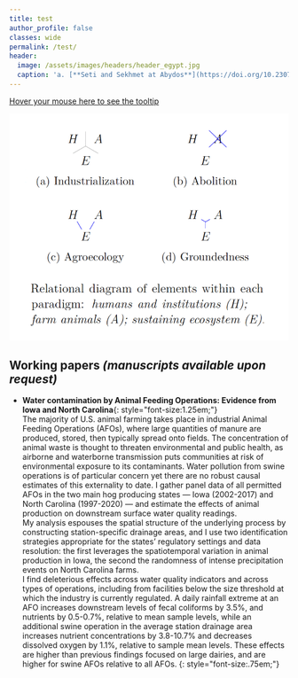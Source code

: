 ```yaml
---
title: test
author_profile: false
classes: wide
permalink: /test/
header:
  image: /assets/images/headers/header_egypt.jpg
  caption: 'a. [**Seti and Sekhmet at Abydos**](https://doi.org/10.2307/3269982 "Test 1"){:target="_blank"}, b. [**Apis**](https://art.thewalters.org/detail/22249){:target="_blank"}'
---
```



[Hover your mouse here to see the tooltip](https://stackoverflow.com/a/71729464/11465149 "This is a tooltip :)")

![alt text](/assets/images/fig_papers/fig_groundingAF.png "Logo Title Text 1")

## Working papers *(manuscripts available upon request)*

  - **Water contamination by Animal Feeding Operations: Evidence from Iowa
and North Carolina**{: style="font-size:1.25em;"}     
The majority of U.S. animal farming takes place in industrial Animal Feeding Operations (AFOs), where large quantities of manure are produced, stored, then typically spread onto fields. The concentration of animal waste is thought to threaten environmental and public health, as airborne and waterborne transmission puts communities at risk of environmental exposure to its contaminants. Water pollution from swine operations is of particular concern yet there are no robust causal estimates of this externality to date. I gather panel data of all permitted AFOs in the two main hog producing states — Iowa (2002-2017) and North Carolina (1997-2020) — and estimate the effects of animal production on downstream surface water quality readings.  
My analysis espouses the spatial structure of the underlying process by constructing station-specific drainage areas, and I use two identification strategies appropriate for the states’ regulatory settings and data resolution: the first leverages the spatiotemporal variation in animal production in Iowa, the second the randomness of intense precipitation events on North Carolina farms.  
I find deleterious effects across water quality indicators and across types of operations, including from facilities below the size threshold at which the industry is currently regulated. A daily rainfall extreme at an AFO increases downstream levels of fecal coliforms by 3.5%, and nutrients by 0.5-0.7%, relative to mean sample levels, while an additional swine operation in the average station drainage area increases nutrient concentrations by 3.8-10.7% and decreases dissolved oxygen by 1.1%, relative to sample mean levels. These effects are higher than previous findings focused on large dairies, and are higher for swine AFOs relative to all AFOs.
{: style="font-size:.75em;"}





